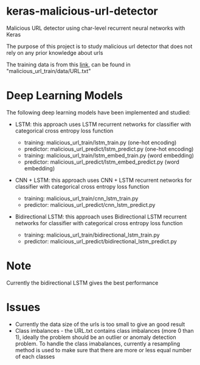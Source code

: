 # keras-malicious-url-detector

Malicious URL detector using char-level recurrent neural networks with Keras

The purpose of this project is to study malicious url detector that does not rely on any prior knowledge about urls

The training data is from this [link](https://github.com/vaseem-khan/URLcheck), can be found in "malicious_url_train/data/URL.txt"

# Deep Learning Models

The following deep learning models have been implemented and studied:

* LSTM: this approach uses LSTM recurrent networks for classifier with categorical cross entropy loss function
    * training: malicious_url_train/lstm_train.py (one-hot encoding)
    * predictor: malicious_url_predict/lstm_predict.py (one-hot encoding)
    * training: malicious_url_train/lstm_embed_train.py (word embedding)
    * predictor: malicious_url_predict/lstm_embed_predict.py (word embedding)
    
* CNN + LSTM: this approach uses CNN + LSTM recurrent networks for classifier with categorical cross entropy loss function
    * training: malicious_url_train/cnn_lstm_train.py 
    * predictor: malicious_url_predict/cnn_lstm_predict.py 
    
* Bidirectional LSTM: this approach uses Bidirectional LSTM recurrent networks for classifier with categorical cross entropy loss function
    * training: malicious_url_train/bidirectional_lstm_train.py 
    * predictor: malicious_url_predict/bidirectional_lstm_predict.py 

# Note

Currently the bidirectional LSTM gives the best performance    

# Issues

* Currently the data size of the urls is too small to give an good result
* Class imbalances - the URL.txt contains class imbalances (more 0 than 1), ideally the problem should be an outlier 
or anomaly detection problem. To handle the class imabalances, currently a resampling method is used to make sure that 
there are more or less equal number of each classes